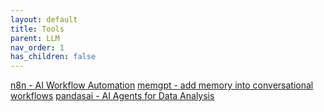 ```yaml
---
layout: default
title: Tools
parent: LLM
nav_order: 1
has_children: false
---
```


[n8n - AI Workflow Automation](https://n8n.io/)
[memgpt - add memory into conversational workflows](https://memgpt.ai/)
[pandasai - AI Agents for Data Analysis](https://pandas-ai.com/)